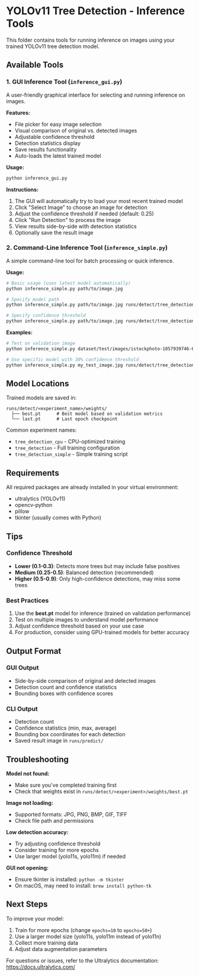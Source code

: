 # YOLOv11 Tree Detection - Inference Tools

This folder contains tools for running inference on images using your trained YOLOv11 tree detection model.

## Available Tools

### 1. GUI Inference Tool (`inference_gui.py`)
A user-friendly graphical interface for selecting and running inference on images.

**Features:**
- File picker for easy image selection
- Visual comparison of original vs. detected images
- Adjustable confidence threshold
- Detection statistics display
- Save results functionality
- Auto-loads the latest trained model

**Usage:**
```bash
python inference_gui.py
```

**Instructions:**
1. The GUI will automatically try to load your most recent trained model
2. Click "Select Image" to choose an image for detection
3. Adjust the confidence threshold if needed (default: 0.25)
4. Click "Run Detection" to process the image
5. View results side-by-side with detection statistics
6. Optionally save the result image

### 2. Command-Line Inference Tool (`inference_simple.py`)
A simple command-line tool for batch processing or quick inference.

**Usage:**
```bash
# Basic usage (uses latest model automatically)
python inference_simple.py path/to/image.jpg

# Specify model path
python inference_simple.py path/to/image.jpg runs/detect/tree_detection_cpu/weights/best.pt

# Specify confidence threshold
python inference_simple.py path/to/image.jpg runs/detect/tree_detection_cpu/weights/best.pt 0.3
```

**Examples:**
```bash
# Test on validation image
python inference_simple.py dataset/test/images/istockphoto-1057939746-612x612_jpg.rf.e29922376d27e544f472d4c5aa4cb073.jpg

# Use specific model with 30% confidence threshold
python inference_simple.py my_test_image.jpg runs/detect/tree_detection_cpu/weights/best.pt 0.30
```

## Model Locations

Trained models are saved in:
```
runs/detect/<experiment_name>/weights/
  ├── best.pt      # Best model based on validation metrics
  └── last.pt      # Last epoch checkpoint
```

Common experiment names:
- `tree_detection_cpu` - CPU-optimized training
- `tree_detection` - Full training configuration
- `tree_detection_simple` - Simple training script

## Requirements

All required packages are already installed in your virtual environment:
- ultralytics (YOLOv11)
- opencv-python
- pillow
- tkinter (usually comes with Python)

## Tips

### Confidence Threshold
- **Lower (0.1-0.3)**: Detects more trees but may include false positives
- **Medium (0.25-0.5)**: Balanced detection (recommended)
- **Higher (0.5-0.9)**: Only high-confidence detections, may miss some trees

### Best Practices
1. Use the **best.pt** model for inference (trained on validation performance)
2. Test on multiple images to understand model performance
3. Adjust confidence threshold based on your use case
4. For production, consider using GPU-trained models for better accuracy

## Output Format

### GUI Output
- Side-by-side comparison of original and detected images
- Detection count and confidence statistics
- Bounding boxes with confidence scores

### CLI Output
- Detection count
- Confidence statistics (min, max, average)
- Bounding box coordinates for each detection
- Saved result image in `runs/predict/`

## Troubleshooting

**Model not found:**
- Make sure you've completed training first
- Check that weights exist in `runs/detect/<experiment>/weights/best.pt`

**Image not loading:**
- Supported formats: JPG, PNG, BMP, GIF, TIFF
- Check file path and permissions

**Low detection accuracy:**
- Try adjusting confidence threshold
- Consider training for more epochs
- Use larger model (yolo11s, yolo11m) if needed

**GUI not opening:**
- Ensure tkinter is installed: `python -m tkinter`
- On macOS, may need to install: `brew install python-tk`

## Next Steps

To improve your model:
1. Train for more epochs (change `epochs=10` to `epochs=50+`)
2. Use a larger model size (yolo11s, yolo11m instead of yolo11n)
3. Collect more training data
4. Adjust data augmentation parameters

For questions or issues, refer to the Ultralytics documentation:
https://docs.ultralytics.com/
